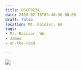 ```yaml
---
title: DSCF9234
date: 2018-02-18T09:40:30-08:00
draft: false
location: Mt. Rainier, WA
tags:
- Mt. Rainier, WA
- James
- on-the-road

---
```

![](https://d17enza3bfujl8.cloudfront.net/DSCF9234.jpg)
